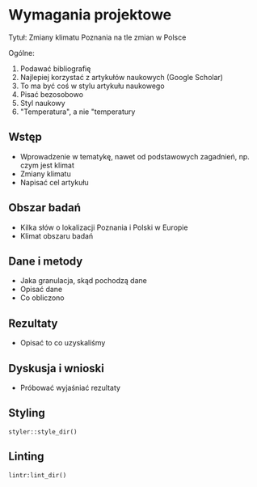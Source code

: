 # Wymagania projektowe

Tytuł: Zmiany klimatu Poznania na tle zmian w Polsce

Ogólne:

1. Podawać bibliografię
2. Najlepiej korzystać z artykułów naukowych (Google Scholar)
3. To ma być coś w stylu artykułu naukowego
4. Pisać bezosobowo
5. Styl naukowy
6. "Temperatura", a nie "temperatury

## Wstęp

- Wprowadzenie w tematykę, nawet od podstawowych zagadnień, np. czym jest klimat
- Zmiany klimatu
- Napisać cel artykułu

## Obszar badań
- Kilka słów o lokalizacji Poznania i Polski w Europie
- Klimat obszaru badań

## Dane i metody
- Jaka granulacja, skąd pochodzą dane
- Opisać dane
- Co obliczono

## Rezultaty
- Opisać to co uzyskaliśmy

## Dyskusja i wnioski
- Próbować wyjaśniać rezultaty


## Styling

```
styler::style_dir()
```

## Linting

```
lintr:lint_dir()
```